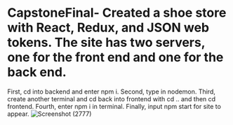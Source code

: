 # CapstoneFinal- Created a shoe store with React, Redux, and JSON web tokens. The site has two servers, one for the front end and one for the back end. 



First, cd into backend and enter npm i.
Second, type in nodemon.
Third, create another terminal and cd back into frontend with cd .. and then cd frontend.
Fourth, enter npm i in terminal.
Finally, input npm start for site to appear.
![Screenshot (2777)](https://user-images.githubusercontent.com/108171842/200851816-3604633c-19c2-4388-9f20-bdfa90598c65.png)

